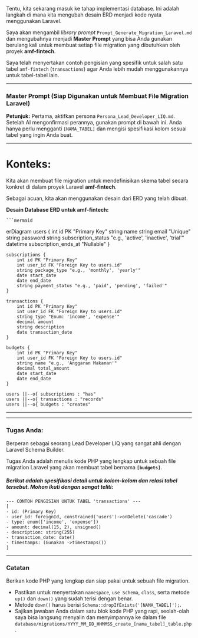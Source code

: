 Tentu, kita sekarang masuk ke tahap implementasi database. Ini adalah langkah di mana kita mengubah desain ERD menjadi kode nyata menggunakan Laravel.

Saya akan mengambil _library prompt_ `Prompt_Generate_Migration_Laravel.md` dan mengubahnya menjadi **Master Prompt** yang bisa Anda gunakan berulang kali untuk membuat setiap file migration yang dibutuhkan oleh proyek **amf-fintech**.

Saya telah menyertakan contoh pengisian yang spesifik untuk salah satu tabel `amf-fintech` (`transactions`) agar Anda lebih mudah menggunakannya untuk tabel-tabel lain.

---

### **Master Prompt (Siap Digunakan untuk Membuat File Migration Laravel)**

**Petunjuk:** Pertama, aktifkan persona `Persona_Lead_Developer_LIQ.md`. Setelah AI mengonfirmasi perannya, gunakan prompt di bawah ini. Anda hanya perlu mengganti `[NAMA_TABEL]` dan mengisi spesifikasi kolom sesuai tabel yang ingin Anda buat.

---

# Konteks:

Kita akan membuat file migration untuk mendefinisikan skema tabel secara konkret di dalam proyek Laravel **amf-fintech**.

Sebagai acuan, kita akan menggunakan desain dari ERD yang telah dibuat.

**Desain Database ERD untuk amf-fintech:**

    ```mermaid

erDiagram
    users {
        int id PK "Primary Key"
        string name
        string email "Unique"
        string password
        string subscription_status "e.g., 'active', 'inactive', 'trial'"
        datetime subscription_ends_at "Nullable"
    }

    subscriptions {
        int id PK "Primary Key"
        int user_id FK "Foreign Key to users.id"
        string package_type "e.g., 'monthly', 'yearly'"
        date start_date
        date end_date
        string payment_status "e.g., 'paid', 'pending', 'failed'"
    }

    transactions {
        int id PK "Primary Key"
        int user_id FK "Foreign Key to users.id"
        string type "Enum: 'income', 'expense'"
        decimal amount
        string description
        date transaction_date
    }

    budgets {
        int id PK "Primary Key"
        int user_id FK "Foreign Key to users.id"
        string name "e.g., 'Anggaran Makanan'"
        decimal total_amount
        date start_date
        date end_date
    }

    users ||--o{ subscriptions : "has"
    users ||--o{ transactions : "records"
    users ||--o{ budgets : "creates"

---

---

### Tugas Anda:

Berperan sebagai seorang Lead Developer LIQ yang sangat ahli dengan Laravel Schema Builder.

Tugas Anda adalah menulis kode PHP yang lengkap untuk sebuah file migration Laravel yang akan membuat tabel bernama **`[budgets]`**.

##### Berikut adalah spesifikasi detail untuk kolom-kolom dan relasi tabel tersebut. Mohon ikuti dengan sangat teliti:


```
--- CONTOH PENGISIAN UNTUK TABEL 'transactions' ---
[
- id: (Primary Key)
- user_id: foreignId, constrained('users')->onDelete('cascade')
- type: enum(['income', 'expense'])
- amount: decimal(15, 2), unsigned()
- description: string(255)
- transaction_date: date()
- timestamps: (Gunakan ->timestamps())
]
```

---

### Catatan

Berikan kode PHP yang lengkap dan siap pakai untuk sebuah file migration.

- Pastikan untuk menyertakan `namespace`, `use Schema`, `class`, serta metode `up()` dan `down()` yang sudah terisi dengan benar.
- Metode `down()` harus berisi `Schema::dropIfExists('[NAMA_TABEL]');`.
- Sajikan jawaban Anda dalam satu blok kode PHP yang rapi, seolah-olah saya bisa langsung menyalin dan menyimpannya ke dalam file `database/migrations/YYYY_MM_DD_HHMMSS_create_[nama_tabel]_table.php`.
